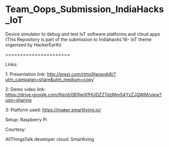 # Team_Oops_Submission_IndiaHacks_IoT  

Device simulator to debug and test  IoT software platforms and cloud apps  
(This Repository is part of the submission to Indiahacks'16- IoT theme organized by HackerEarth)  

======================  


Links:  

1: Presentation link: http://prezi.com/rtms9jwspyb6/?utm_campaign=share&utm_medium=copy'  

2: Demo video link: https://drive.google.com/file/d/0B1IjejXfHUDZZTdzMm54YzZJQWM/view?usp=sharing  

3: Platform used: https://maker.smartliving.io/  
  
  

Setup: Raspberry Pi  
  
    
	

Courtesy:  

AllThingsTalk developer cloud: Smartliving   
 
